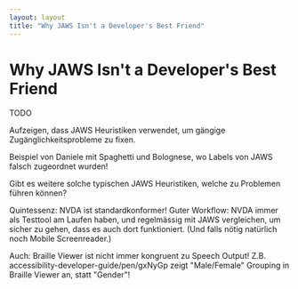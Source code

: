 ```yaml
---
layout: layout
title: "Why JAWS Isn't a Developer's Best Friend"
---
```


# Why JAWS Isn't a Developer's Best Friend

TODO

Aufzeigen, dass JAWS Heuristiken verwendet, um gängige Zugänglichkeitsprobleme zu fixen.

Beispiel von Daniele mit Spaghetti und Bolognese, wo Labels von JAWS falsch zugeordnet wurden!

Gibt es weitere solche typischen JAWS Heuristiken, welche zu Problemen führen können?

Quintessenz: NVDA ist standardkonformer! Guter Workflow: NVDA immer als Testtool am Laufen haben, und regelmässig mit JAWS vergleichen, um sicher zu gehen, dass es auch dort funktioniert. (Und falls nötig natürlich noch Mobile Screenreader.)

Auch: Braille Viewer ist nicht immer kongruent zu Speech Output! Z.B. accessibility-developer-guide/pen/gxNyGp zeigt "Male/Female" Grouping in Braille Viewer an, statt "Gender"!